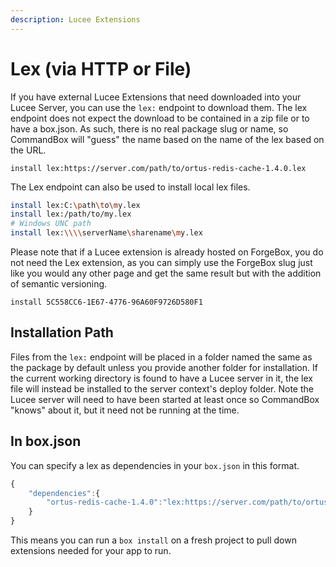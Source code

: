 ```yaml
---
description: Lucee Extensions
---
```


# Lex (via HTTP or File)

If you have external Lucee Extensions that need downloaded into your Lucee Server, you can use the `lex:` endpoint to download them. The lex endpoint does not expect the download to be contained in a zip file or to have a box.json. As such, there is no real package slug or name, so CommandBox will "guess" the name based on the name of the lex based on the URL.

```
install lex:https://server.com/path/to/ortus-redis-cache-1.4.0.lex
```

The Lex endpoint can also be used to install local lex files.

```bash
install lex:C:\path\to\my.lex
install lex:/path/to/my.lex
# Windows UNC path
install lex:\\\\serverName\sharename\my.lex
```

Please note that if a Lucee extension is already hosted on ForgeBox, you do not need the Lex extension, as you can simply use the ForgeBox slug just like you would any other page and get the same result but with the addition of semantic versioning.

```
install 5C558CC6-1E67-4776-96A60F9726D580F1
```

## Installation Path

Files from the `lex:` endpoint will be placed in a folder named the same as the package by default unless you provide another folder for installation.  If the current working directory is found to have a Lucee server in it, the lex file will instead be installed to the server context's deploy folder.  Note the Lucee server will need to have been started at least once so CommandBox "knows" about it, but it need not be running at the time. &#x20;

## In box.json

You can specify a lex as dependencies in your `box.json` in this format.

```javascript
{
    "dependencies":{
        "ortus-redis-cache-1.4.0":"lex:https://server.com/path/to/ortus-redis-cache-1.4.0.lex"
    }
}
```

This means you can run a `box install` on a fresh project to pull down extensions needed for your app to run.
